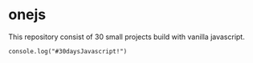 # onejs
This repository consist of 30 small projects build with vanilla javascript.

```JS
console.log("#30daysJavascript!")
```
